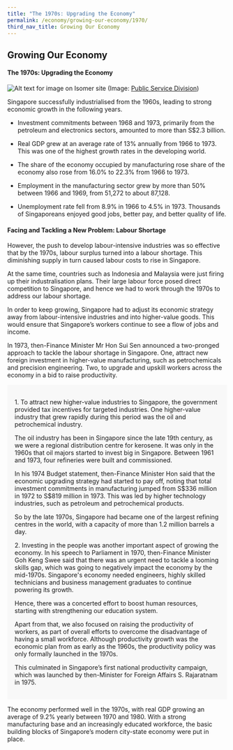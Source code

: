 ```yaml
---
title: "The 1970s: Upgrading the Economy"
permalink: /economy/growing-our-economy/1970/
third_nav_title: Growing Our Economy
---
```

## Growing Our Economy
#### The 1970s: Upgrading the Economy
![Alt text for image on Isomer site](/images/economy/growing-our-economy/02a_19980000707_-_0025-lr_qdsqz3o.jpg)
(Image: [Public Service Division](https://www.psd.gov.sg/heartofpublicservice/our-institutions/making-a-living-ensuring-growth/))

Singapore successfully industrialised from the 1960s, leading to strong economic growth in the following years. 

* Investment commitments between 1968 and 1973, primarily from the petroleum and electronics sectors, amounted to more than S$2.3 billion. 
* Real GDP grew at an average rate of 13% annually from 1966 to 1973. This was one of the highest growth rates in the developing world. 
* The share of the economy occupied by manufacturing rose  share of the economy also rose from 16.0% to 22.3% from 1966 to 1973.

* Employment in the manufacturing sector grew by more than 50% between 1966 and 1969, from 51,272 to about 87,128. 
* Unemployment rate fell from 8.9% in 1966 to 4.5% in 1973. Thousands of Singaporeans enjoyed good jobs, better pay, and better quality of life. 

#### Facing and Tackling a New Problem: Labour Shortage

However, the push to develop labour-intensive industries was so effective that by the 1970s, labour surplus turned into a labour shortage. This diminishing supply in turn caused labour costs to rise in Singapore. 

At the same time, countries such as Indonesia and Malaysia were just firing up their industralisation plans. Their large labour force posed direct competition to Singapore, and hence we had to work through the 1970s to address our labour shortage.

In order to keep growing, Singapore had to adjust its economic strategy away from labour-intensive industries and into higher-value goods. This would ensure that Singapore’s workers continue to see a flow of jobs and income.

In 1973, then-Finance Minister Mr Hon Sui Sen announced a two-pronged approach to tackle the labour shortage in Singapore. One, attract new foreign investment in higher-value manufacturing, such as petrochemicals and precision engineering. Two, to upgrade and upskill workers across the economy in a bid to raise productivity.


<div style="border:0px solid #0505f8;background-color:#f8f8f8;padding:1.2em;">
<p>1. To attract new higher-value industries to Singapore, the government provided tax incentives for targeted industries. One higher-value industry that grew rapidly during this period was the oil and petrochemical industry.  </p>

<p>The oil industry has been in Singapore since the late 19th century, as we were a regional distribution centre for kerosene. It was only in the 1960s that oil majors started to invest big in Singapore. Between 1961 and 1973, four refineries were built and commissioned. </p>

<p>In his 1974 Budget statement, then-Finance Minister Hon said that the economic upgrading strategy had started to pay off, noting that total investment commitments in manufacturing jumped from S$336 million in 1972 to S$819 million in 1973. This was led by higher technology industries, such as petroleum and petrochemical products. 
	
So by the late 1970s, Singapore had became one of the largest refining centres in the world, with a capacity of more than 1.2 million barrels a day.</p>

<p>2. Investing in the people was another important aspect of growing the economy. In his speech to Parliament in 1970, then-Finance Minister Goh Keng Swee said that there was an urgent need to tackle a looming skills gap, which was going to negatively impact the economy by the mid-1970s. Singapore's economy needed engineers, highly skilled technicians and business management graduates to continue powering its growth.</p>

<p>Hence, there was a concerted effort to boost human resources, starting with strengthening our education system. 
	
Apart from that, we also focused on raising the productivity of workers, as part of overall efforts to overcome the disadvantage of having a small workforce. Although productivity growth was the economic plan from as early as the 1960s, the productivity policy was only formally launched in the 1970s. 
	
This culminated in Singapore’s first national productivity campaign, which was launched by then-Minister for Foreign Affairs S. Rajaratnam in 1975. </p>
</div>

The economy performed well in the 1970s, with real GDP growing an average of 9.2% yearly between 1970 and 1980. With a strong manufacturing base and an increasingly educated workforce, the basic building blocks of Singapore’s modern city-state economy were put in place.